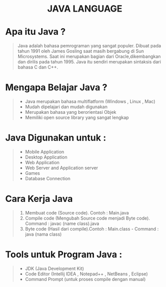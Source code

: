 <h1 align="center">JAVA LANGUAGE</h1>

# Apa itu Java ?
> Java adalah bahasa pemrograman yang sangat populer. 
> Dibuat pada tahun 1991 oleh James Gosling saat masih bergabung di Sun Microsystems.
> Saat ini merupakan bagian dari Oracle,dikembangkan dan dirilis pada tahun 1995.
> Java itu sendiri merupakan sintaksis dari bahasa C dan C++.

# Mengapa Belajar Java ?
> - Java merupakan bahasa multiflatform (Windows , Linux , Mac)
> - Mudah dipelajari dan mudah digunakan
> - Merupakan bahasa yang berorientasi Objek
> - Memiliki open source library yang sangat lengkap

# Java Digunakan untuk : 
> - Mobile Application
> - Desktop Application
> - Web Application
> - Web Server and Application server
> - Games
> - Database Connection

# Cara Kerja Java
> 1. Membuat code (Source code). Contoh : Main.java
> 2. Compile code (Mengubah Source code menjadi Byte code). Command : javac (name class).java
> 3. Byte code (Hasil dari compile).Contoh : Main.class - Command : java (nama class)

# Tools untuk Program Java :
> - JDK (Java Development Kit)
> - Code Editor (Intellij IDEA , Notepad++ , NetBeans , Eclipse)
> - Command Prompt (untuk proses compile dengan manual)

